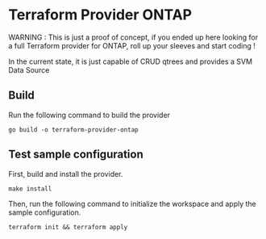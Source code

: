 # Terraform Provider ONTAP

WARNING : This is just a proof of concept, if you ended up here looking for a full Terraform provider for ONTAP, roll up your sleeves and start coding !

In the current state, it is just capable of CRUD qtrees and provides a SVM Data Source

## Build

Run the following command to build the provider

```shell
go build -o terraform-provider-ontap
```

## Test sample configuration

First, build and install the provider.

```shell
make install
```

Then, run the following command to initialize the workspace and apply the sample configuration.

```shell
terraform init && terraform apply
```